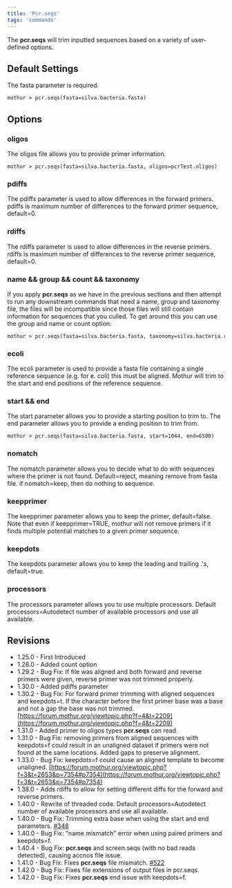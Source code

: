 ```yaml
---
title: 'Pcr.seqs'
tags: 'commands'
---
```

The **pcr.seqs** will trim inputted sequences based
on a variety of user-defined options.

## Default Settings

The fasta parameter is required.

    mothur > pcr.seqs(fasta=silva.bacteria.fasta)

## Options

### oligos

The oligos file allows you to provide primer information.

    mothur > pcr.seqs(fasta=silva.bacteria.fasta, oligos=pcrTest.oligos)

### pdiffs

The pdiffs parameter is used to allow differences in the forward
primers. pdiffs is maximum number of differences to the forward primer
sequence, default=0.

### rdiffs

The rdiffs parameter is used to allow differences in the reverse
primers. rdiffs is maximum number of differences to the reverse primer
sequence, default=0.

### name && group && count && taxonomy

If you apply **pcr.seqs** as we have in the previous sections and then
attempt to run any downstream commands that need a name, group and
taxonomy file, the files will be incompatible since those files will
still contain information for sequences that you culled. To get around
this you can use the group and name or count option:

    mothur > pcr.seqs(fasta=silva.bacteria.fasta, taxonomy=silva.bacteria.rdp.tax)

### ecoli

The ecoli parameter is used to provide a fasta file containing a single
reference sequence (e.g. for e. coli) this must be aligned. Mothur will
trim to the start and end positions of the reference sequence.

### start && end

The start parameter allows you to provide a starting position to trim
to. The end parameter allows you to provide a ending position to trim
from.

    mothur > pcr.seqs(fasta=silva.bacteria.fasta, start=1044, end=6500)

### nomatch

The nomatch parameter allows you to decide what to do with sequences
where the primer is not found. Default=reject, meaning remove from fasta
file. if nomatch=keep, then do nothing to sequence.

### keepprimer

The keepprimer parameter allows you to keep the primer, default=false.
Note that even if keepprimer=TRUE, mothur will not remove primers if it
finds multiple potential matches to a given primer sequence.

### keepdots

The keepdots parameter allows you to keep the leading and trailing .\'s,
default=true.

### processors

The processors parameter allows you to use multiple processors. Default
processors=Autodetect number of available processors and use all
available.

## Revisions

-   1.25.0 - First Introduced
-   1.28.0 - Added count option
-   1.29.2 - Bug Fix: If file was aligned and both forward and reverse
    primers were given, reverse primer was not trimmed properly.
-   1.30.0 - Added pdiffs parameter
-   1.30.2 - Bug Fix: For forward primer trimming with aligned sequences
    and keepdots=t. If the character before the first primer base was a
    base and not a gap the base was not trimmed.
    [https://forum.mothur.org/viewtopic.php?f=4&t=2209](https://forum.mothur.org/viewtopic.php?f=4&t=2209)
-   1.31.0 - Added primer to oligos types **pcr.seqs** can read.
-   1.31.0 - Bug Fix: removing primers from aligned sequences with
    keepdots=f could result in an unaligned dataset if primers were not
    found at the same locations. Added gaps to preserve alignment.
-   1.33.0 - Bug Fix: keepdots=f could cause an aligned template to
    become unaligned.
    [https://forum.mothur.org/viewtopic.php?f=3&t=2653&p=7354#p7354](https://forum.mothur.org/viewtopic.php?f=3&t=2653&p=7354#p7354)
-   1.38.0 - Adds rdiffs to allow for setting different diffs for the
    forward and reverse primers.
-   1.40.0 - Rewrite of threaded code. Default processors=Autodetect
    number of available processors and use all available.
-   1.40.0 - Bug Fix: Trimming extra base when using the start and end
    parameters. [\#348](https://github.com/mothur/mothur/issues/348)
-   1.40.0 - Bug Fix: \"name mismatch\" error when using paired primers
    and keepdots=f.
-   1.40.4 - Bug Fix: **pcr.seqs** and screen.seqs (with no bad reads
    detected), causing accnos file issue.
-   1.41.0 - Bug Fix: Fixes **pcr.seqs** file mismatch.
    [\#522](https://github.com/mothur/mothur/issues/522)
-   1.42.0 - Bug Fix: Fixes file extensions of output files in pcr.seqs.
-   1.42.0 - Bug Fix: Fixes **pcr.seqs** end issue with keepdots=f.


